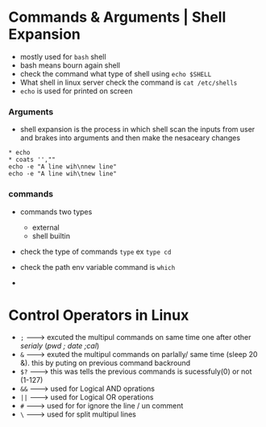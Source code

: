# Commands & Arguments | Shell Expansion 

* mostly used for `bash` shell 
* bash means bourn again shell 
* check the command what type of shell using `echo $SHELL`
* What shell in linux server check the command is `cat /etc/shells`
* `echo` is used for printed on screen

### Arguments 

* shell expansion is the process in which shell scan the inputs from user and brakes into arguments and then make the nesaceary changes 

```
* echo
* coats '',""
echo -e "A line wih\nnew line"
echo -e "A line wih\tnew line"

```

### commands 
* commands two types 
    - external 
    - shell builtin 

* check the type of commands `type` ex `type cd`
* check the path env variable command is `which`
* 
  

# Control Operators in Linux 

* `;`   ---> excuted the multipul commands on same time one after other *serialy* (*pwd ; date ;cal*)
* `&`   ---> exuted the multipul commands on parlally/ same time  (sleep 20 &). this by puting on previous command backround 
* `$?`  ---> this was tells the previous commands is sucessfuly(0) or not (1-127)
* `&&`  ---> used for Logical  AND oprations 
* `||`  ---> used for Logical OR operations 
* `#`   ---> used for for ignore the line / un comment
* `\`   ---> used for split multipul lines 






